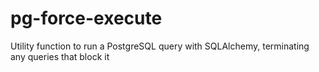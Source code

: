 # pg-force-execute

Utility function to run a PostgreSQL query with SQLAlchemy, terminating any queries that block it
